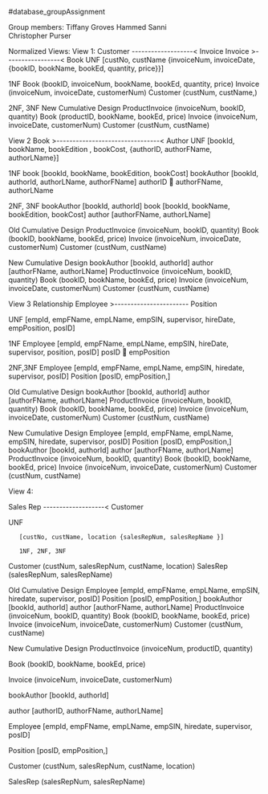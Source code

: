 #database_groupAssignment

Group members: Tiffany Groves
                                  Hammed Sanni  
                                         Christopher Purser        




Normalized Views:
View 1:
Customer -------------------< Invoice
Invoice >-----------------< Book
UNF
[custNo, custName {invoiceNum, invoiceDate, {bookID, bookName, bookEd, quantity, price}}]


1NF
Book (bookID, invoiceNum, bookName, bookEd, quantity, price)
Invoice (invoiceNum, invoiceDate, customerNum)
Customer (custNum, custName,)


2NF, 3NF
New Cumulative Design
ProductInvoice (invoiceNum, bookID, quantity)
Book (productID, bookName, bookEd, price)
Invoice (invoiceNum, invoiceDate, customerNum)
Customer (custNum, custName)


View 2
Book >--------------------------------< Author
UNF
[bookId, bookName, bookEdition , bookCost, {authorID, authorFName, authorLName}]

1NF
book [bookId, bookName, bookEdition, bookCost]
bookAuthor [bookId, authorId, authorLName, authorFName]
	authorID  authorFName, authorLName

2NF, 3NF
bookAuthor [bookId, authorId]
book [bookId, bookName, bookEdition, bookCost]
author [authorFName, authorLName]

Old Cumulative Design
ProductInvoice (invoiceNum, bookID, quantity)
Book (bookID, bookName, bookEd, price)
Invoice (invoiceNum, invoiceDate, customerNum)
Customer (custNum, custName)

New Cumulative Design
bookAuthor [bookId, authorId]
author [authorFName, authorLName]
ProductInvoice (invoiceNum, bookID, quantity)
Book (bookID, bookName, bookEd, price)
Invoice (invoiceNum, invoiceDate, customerNum)
Customer (custNum, custName)


View 3
Relationship
Employee >----------------------- Position

UNF
 [empId, empFName, empLName, empSIN, supervisor, hireDate, empPosition, posID]
 
1NF
Employee [empId, empFName, empLName, empSIN, hireDate, supervisor, position, posID]
	posID  empPosition

2NF,3NF
Employee [empId, empFName, empLName, empSIN, hiredate, supervisor, posID]
Position [posID, empPosition,]

Old Cumulative Design
bookAuthor [bookId, authorId]
author [authorFName, authorLName]
ProductInvoice (invoiceNum, bookID, quantity)
Book (bookID, bookName, bookEd, price)
Invoice (invoiceNum, invoiceDate, customerNum)
Customer (custNum, custName)

New Cumulative Design
Employee [empId, empFName, empLName, empSIN, hiredate, supervisor, posID]
Position [posID, empPosition,]
bookAuthor [bookId, authorId]
author [authorFName, authorLName]
ProductInvoice (invoiceNum, bookID, quantity)
Book (bookID, bookName, bookEd, price)
Invoice (invoiceNum, invoiceDate, customerNum)
Customer (custNum, custName)

View 4:

Sales Rep -------------------< Customer

UNF

       [custNo, custName, location {salesRepNum, salesRepName }]

       1NF, 2NF, 3NF

Customer (custNum, salesRepNum, custName, location)
SalesRep (salesRepNum, salesRepName)


Old Cumulative Design
Employee [empId, empFName, empLName, empSIN, hiredate, supervisor, posID]
Position [posID, empPosition,]
bookAuthor [bookId, authorId]
author [authorFName, authorLName]
ProductInvoice (invoiceNum, bookID, quantity)
Book (bookID, bookName, bookEd, price)
Invoice (invoiceNum, invoiceDate, customerNum)
Customer (custNum, custName)



New Cumulative Design
ProductInvoice (invoiceNum, productID, quantity) 

Book (bookID, bookName, bookEd, price) 

Invoice (invoiceNum, invoiceDate, customerNum) 

bookAuthor [bookId, authorId] 

author [authorID, authorFName, authorLName] 

Employee [empId, empFName, empLName, empSIN, hiredate, supervisor, posID] 

Position [posID, empPosition,] 

Customer (custNum, salesRepNum, custName, location) 

SalesRep (salesRepNum, salesRepName) 






